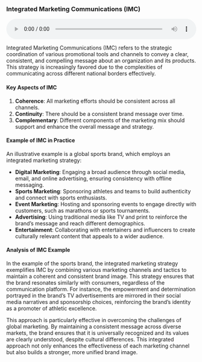 ### Integrated Marketing Communications (IMC)

<audio controls style="width: 100%;">
  <source src="../../../../../audio/4th_sem/IM/Unit-6 Global Marketing Communications Decisions/6.g IMC (Integrated Marketing Communications).mp3" type="audio/mpeg">
  Your browser does not support the audio element.
</audio>


Integrated Marketing Communications (IMC) refers to the strategic coordination of various promotional tools and channels to convey a clear, consistent, and compelling message about an organization and its products. This strategy is increasingly favored due to the complexities of communicating across different national borders effectively.

#### Key Aspects of IMC

1. **Coherence**: All marketing efforts should be consistent across all channels.
2. **Continuity**: There should be a consistent brand message over time.
3. **Complementary**: Different components of the marketing mix should support and enhance the overall message and strategy.

#### Example of IMC in Practice

An illustrative example is a global sports brand, which employs an integrated marketing strategy:

- **Digital Marketing**: Engaging a broad audience through social media, email, and online advertising, ensuring consistency with offline messaging.
- **Sports Marketing**: Sponsoring athletes and teams to build authenticity and connect with sports enthusiasts.
- **Event Marketing**: Hosting and sponsoring events to engage directly with customers, such as marathons or sports tournaments.
- **Advertising**: Using traditional media like TV and print to reinforce the brand’s message and reach different demographics.
- **Entertainment**: Collaborating with entertainers and influencers to create culturally relevant content that appeals to a wider audience.

#### Analysis of IMC Example

In the example of the sports brand, the integrated marketing strategy exemplifies IMC by combining various marketing channels and tactics to maintain a coherent and consistent brand image. This strategy ensures that the brand resonates similarly with consumers, regardless of the communication platform. For instance, the empowerment and determination portrayed in the brand’s TV advertisements are mirrored in their social media narratives and sponsorship choices, reinforcing the brand’s identity as a promoter of athletic excellence.

This approach is particularly effective in overcoming the challenges of global marketing. By maintaining a consistent message across diverse markets, the brand ensures that it is universally recognized and its values are clearly understood, despite cultural differences. This integrated approach not only enhances the effectiveness of each marketing channel but also builds a stronger, more unified brand image.

